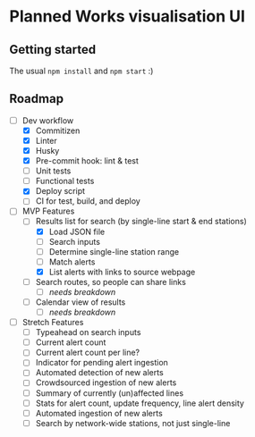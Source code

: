 # Planned Works visualisation UI

## Getting started

The usual `npm install` and `npm start` :)

## Roadmap

- [ ] Dev workflow
  - [x] Commitizen
  - [x] Linter
  - [x] Husky
  - [x] Pre-commit hook: lint & test
  - [ ] Unit tests
  - [ ] Functional tests
  - [x] Deploy script
  - [ ] CI for test, build, and deploy

- [ ] MVP Features
  - [ ] Results list for search (by single-line start & end stations)
    - [x] Load JSON file
    - [ ] Search inputs
    - [ ] Determine single-line station range
    - [ ] Match alerts
    - [x] List alerts with links to source webpage
  - [ ] Search routes, so people can share links
    - [ ] *needs breakdown*
  - [ ] Calendar view of results
    - [ ] *needs breakdown*

- [ ] Stretch Features
  - [ ] Typeahead on search inputs
  - [ ] Current alert count
  - [ ] Current alert count per line?
  - [ ] Indicator for pending alert ingestion
  - [ ] Automated detection of new alerts
  - [ ] Crowdsourced ingestion of new alerts
  - [ ] Summary of currently (un)affected lines
  - [ ] Stats for alert count, update frequency, line alert density
  - [ ] Automated ingestion of new alerts
  - [ ] Search by network-wide stations, not just single-line
